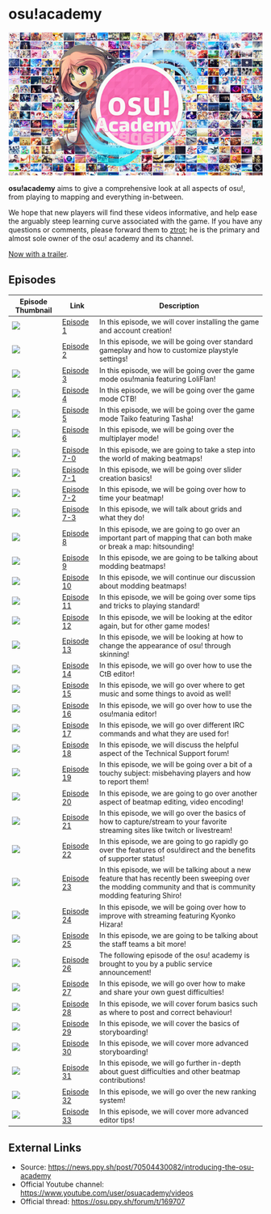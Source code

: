 # osu!academy

![osu!academy's logo](img/osu!academy-logo.jpg "osu!academy logo")

**osu!academy** aims to give a comprehensive look at all aspects of osu!, from playing to mapping and everything in-between.

We hope that new players will find these videos informative, and help ease the arguably steep learning curve associated with the game.
If you have any questions or comments, please forward them to [ztrot](https://osu.ppy.sh/u/6347); he is the primary and almost sole owner of the osu! academy and its channel.

[Now with a trailer](https://www.youtube.com/watch?v=z5gy34k3RI0&feature=c4-overview&list=UUMeRgqzTfC5ja40B6kM6pdg).

## Episodes

| Episode Thumbnail                                        | Link                                                                     | Description                                                                                                                                                       |
|----------------------------------------------------------|--------------------------------------------------------------------------|-------------------------------------------------------------------------------------------------------------------------------------------------------------------|
| ![](/wiki/Announcements/osu!academy/img/Academy_1.png)   | [Episode 1](https://www.youtube.com/watch?v=cz522ZAs5aQ "Episode 1")     | In this episode, we will cover installing the game and account creation!                                                                                          |
| ![](/wiki/Announcements/osu!academy/img/Academy_2.png)   | [Episode 2](https://www.youtube.com/watch?v=mswLEXK0eDk "Episode 2")     | In this episode, we will be going over standard gameplay and how to customize playstyle settings!                                                                 |
| ![](/wiki/Announcements/osu!academy/img/Academy_3.png)   | [Episode 3](https://www.youtube.com/watch?v=UAomychlbic "Episode 3")     | In this episode, we will be going over the game mode osu!mania featuring LoliFlan!                                                                                |
| ![](/wiki/Announcements/osu!academy/img/Academy_4.png)   | [Episode 4](https://www.youtube.com/watch?v=6WKZE2HPOK8 "Episode 4")     | In this episode, we will be going over the game mode CTB!                                                                                                         |
| ![](/wiki/Announcements/osu!academy/img/Academy_5.png)   | [Episode 5](https://www.youtube.com/watch?v=f_uSO2ESCRI "Episode 5")     | In this episode, we will be going over the game mode Taiko featuring Tasha!                                                                                       |
| ![](/wiki/Announcements/osu!academy/img/Academy_6.png)   | [Episode 6](https://www.youtube.com/watch?v=cyYRl-a5xII "Episode 6")     | In this episode, we will be going over the multiplayer mode!                                                                                                      |
| ![](/wiki/Announcements/osu!academy/img/Academy_7-0.png) | [Episode 7-0](https://www.youtube.com/watch?v=WKS8Zhut9XU "Episode 7-0") | In this episode, we are going to take a step into the world of making beatmaps!                                                                                   |
| ![](/wiki/Announcements/osu!academy/img/Academy_7-1.png) | [Episode 7-1](https://www.youtube.com/watch?v=RKLanv4pvJc "Episode 7-1") | In this episode, we will be going over slider creation basics!                                                                                                    |
| ![](/wiki/Announcements/osu!academy/img/Academy_7-2.png) | [Episode 7-2](https://www.youtube.com/watch?v=8nsbrOhLE9w "Episode 7-2") | In this episode, we will be going over how to time your beatmap!                                                                                                  |
| ![](/wiki/Announcements/osu!academy/img/Academy_7-3.png) | [Episode 7-3](https://www.youtube.com/watch?v=MhIuPvQjLbU "Episode 7-3") | In this episode, we will talk about grids and what they do!                                                                                                       |
| ![](/wiki/Announcements/osu!academy/img/Academy_8.png)   | [Episode 8](https://www.youtube.com/watch?v=PFEYlQfiJHQ "Episode 8")     | In this episode, we are going to go over an important part of mapping that can both make or break a map: hitsounding!                                             |
| ![](/wiki/Announcements/osu!academy/img/Academy_9.png)   | [Episode 9](https://www.youtube.com/watch?v=bTGBspoMFVA "Episode 9")     | In this episode, we are going to be talking about modding beatmaps!                                                                                               |
| ![](/wiki/Announcements/osu!academy/img/Academy_10.png)  | [Episode 10](https://www.youtube.com/watch?v=bTGBspoMFVA "Episode 10")   | In this episode, we will continue our discussion about modding beatmaps!                                                                                          |
| ![](/wiki/Announcements/osu!academy/img/Academy_11.png)  | [Episode 11](https://www.youtube.com/watch?v=j8fpJKCjTvM "Episode 11")   | In this episode, we will be going over some tips and tricks to playing standard!                                                                                  |
| ![](/wiki/Announcements/osu!academy/img/Academy_12.png)  | [Episode 12](https://www.youtube.com/watch?v=8reEFNk5kQY "Episode 12")   | In this episode, we will be looking at the editor again, but for other game modes!                                                                                |
| ![](/wiki/Announcements/osu!academy/img/Academy_13.png)  | [Episode 13](https://www.youtube.com/watch?v=oUvCBsGyTtw "Episode 13")   | In this episode, we will be looking at how to change the appearance of osu! through skinning!                                                                     |
| ![](/wiki/Announcements/osu!academy/img/Academy_14.png)  | [Episode 14](https://www.youtube.com/watch?v=dyDMyB9D420 "Episode 14")   | In this episode, we will go over how to use the CtB editor!                                                                                                       |
| ![](/wiki/Announcements/osu!academy/img/Academy_15.png)  | [Episode 15](https://www.youtube.com/watch?v=muu3HkG38kk "Episode 15")   | In this episode, we will go over where to get music and some things to avoid as well!                                                                             |
| ![](/wiki/Announcements/osu!academy/img/Academy_16.png)  | [Episode 16](https://www.youtube.com/watch?v=uTnO_7bMV44 "Episode 16")   | In this episode, we will go over how to use the osu!mania editor!                                                                                                 |
| ![](/wiki/Announcements/osu!academy/img/Academy_17.png)  | [Episode 17](https://www.youtube.com/watch?v=yWqRJZ5FX5Y "Episode 17")   | In this episode, we will go over different IRC commands and what they are used for!                                                                               |
| ![](/wiki/Announcements/osu!academy/img/Academy_18.png)  | [Episode 18](https://www.youtube.com/watch?v=Ywu3PZGYPxs "Episode 18")   | In this episode, we will discuss the helpful aspect of the Technical Support forum!                                                                               |
| ![](/wiki/Announcements/osu!academy/img/Academy_19.png)  | [Episode 19](https://www.youtube.com/watch?v=ZoBAZCl9wXY "Episode 19")   | In this episode, we will be going over a bit of a touchy subject: misbehaving players and how to report them!                                                     |
| ![](/wiki/Announcements/osu!academy/img/Academy_20.png)  | [Episode 20](https://www.youtube.com/watch?v=exyuI9lv_OI "Episode 20")   | In this episode, we are going to go over another aspect of beatmap editing, video encoding!                                                                       |
| ![](/wiki/Announcements/osu!academy/img/Academy_21.png)  | [Episode 21](https://www.youtube.com/watch?v=59Tm9LvYk3Q "Episode 21")   | In this episode, we will go over the basics of how to capture/stream to your favorite streaming sites like twitch or livestream!                                  |
| ![](/wiki/Announcements/osu!academy/img/Academy_22.png)  | [Episode 22](https://www.youtube.com/watch?v=ec0pLh4U8eY "Episode 22")   | In this episode, we are going to go rapidly go over the features of osu!direct and the benefits of supporter status!                                              |
| ![](/wiki/Announcements/osu!academy/img/Academy_23.png)  | [Episode 23](https://www.youtube.com/watch?v=MxlB__wjt9A "Episode 23")   | In this episode, we will be talking about a new feature that has recently been sweeping over the modding community and that is community modding featuring Shiro! |
| ![](/wiki/Announcements/osu!academy/img/Academy_24.png)  | [Episode 24](https://www.youtube.com/watch?v=pq33jvMitRk "Episode 24")   | In this episode, we will be going over how to improve with streaming featuring Kyonko Hizara!                                                                     |
| ![](/wiki/Announcements/osu!academy/img/Academy_25.png)  | [Episode 25](https://www.youtube.com/watch?v=sgcdrxevAT4 "Episode 25")   | In this episode, we are going to be talking about the staff teams a bit more!                                                                                     |
| ![](/wiki/Announcements/osu!academy/img/Academy_26.png)  | [Episode 26](https://www.youtube.com/watch?v=y61v2QCHlpY "Episode 26")   | The following episode of the osu! academy is brought to you by a public service announcement!                                                                     |
| ![](/wiki/Announcements/osu!academy/img/Academy_27.png)  | [Episode 27](https://www.youtube.com/watch?v=nXWA1Qh9bT8 "Episode 27")   | In this episode, we will go over how to make and share your own guest difficulties!                                                                               |
| ![](/wiki/Announcements/osu!academy/img/Academy_28.png)  | [Episode 28](https://www.youtube.com/watch?v=PEZFOM8NKtw "Episode 28")   | In this episode, we will cover forum basics such as where to post and correct behaviour!                                                                          |
| ![](/wiki/Announcements/osu!academy/img/Academy_29.png)  | [Episode 29](https://www.youtube.com/watch?v=uvCRwcyJ4TA "Episode 29")   | In this episode, we will cover the basics of storyboarding!                                                                                                       |
| ![](/wiki/Announcements/osu!academy/img/Academy_30.png)  | [Episode 30](https://www.youtube.com/watch?v=EvICgPuOylk "Episode 30")   | In this episode, we will cover more advanced storyboarding!                                                                                                       |
| ![](/wiki/Announcements/osu!academy/img/Academy_31.png)  | [Episode 31](https://www.youtube.com/watch?v=s2ZK4o8V5tI "Episode 31")   | In this episode, we will go further in-depth about guest difficulties and other beatmap contributions!                                                            |
| ![](/wiki/Announcements/osu!academy/img/Academy_32.png)  | [Episode 32](https://www.youtube.com/watch?v=wa_hNegtBw0 "Episode 32")   | In this episode, we will go over the new ranking system!                                                                                                          |
| ![](/wiki/Announcements/osu!academy/img/Academy_33.png)  | [Episode 33](https://www.youtube.com/watch?v=_-Xke2bqzok "Episode 33")   | In this episode, we will cover more advanced editor tips!                                                                                                         |

## External Links

- Source: <https://news.ppy.sh/post/70504430082/introducing-the-osu-academy>
- Official Youtube channel: <https://www.youtube.com/user/osuacademy/videos>
- Official thread: <https://osu.ppy.sh/forum/t/169707>
